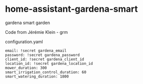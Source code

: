 # home-assistant-gardena-smart
gardena smart garden

Code from Jérémie Klein - grm


configuration.yaml
```
email: !secret gardena_email
password: !secret gardena_password
client_id: !secret gardena_client_id
location_id: !secret gardena_location_id
mower_duration: 300
smart_irrigation_control_duration: 60
smart_watering_duration: 1800
```
